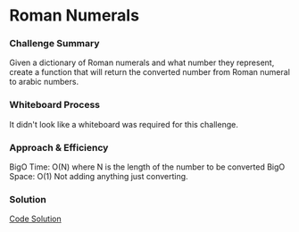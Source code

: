 # Roman Numerals

### Challenge Summary
Given a dictionary of Roman numerals and what number they represent, create a function that will return the converted number from Roman numeral to arabic numbers.

### Whiteboard Process
<!-- Embedded whiteboard image -->
It didn't look like a whiteboard was required for this challenge.

### Approach & Efficiency
<!-- What approach did you take? Why? What is the Big O space/time for this approach? -->
BigO Time: O(N) where N is the length of the number to be converted
BigO Space: O(1) Not adding anything just converting.

### Solution
<!-- Show how to run your code, and examples of it in action -->
[Code Solution](../../code_challenges/roman_numerals.py)
